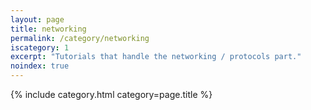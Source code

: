 ```yaml
---
layout: page
title: networking
permalink: /category/networking
iscategory: 1
excerpt: "Tutorials that handle the networking / protocols part."
noindex: true
---
```


{% include category.html category=page.title %}
